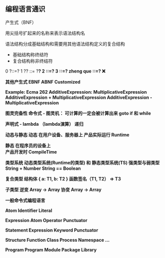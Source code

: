 ## 编程语言通识

产生式（BNF）

用尖括号扩起来的名称来表示语法结构名

语法结构分成基础结构和需要用其他语法结构定义的复合结构
<ul>
  <li>基础结构称终结符</li>
  <li>复合结构称非终结符</li>
</ul>


0 ?::=?
1 ?<A>? ::= ?<B>?
2 <A>::=?
3 <A>::=<A>? zheng que
  <A>::=?<A> ❌

其他产生式
EBNF ABNF Customized

Example:
  Ecma 262
    AdditiveExpression:
      MultiplicativeExpression
      AdditiveExpression + MultiplicativeExpression
      AdditiveExpression - MultiplicativeExpression


图灵完备性
  命令式 - 图灵机： 可计算的一定会被计算出来
    goto
    if 和 while

  声明式 - lambda （lambda演算）
    递归

动态与静态
  动态
    在用户设备、服务器上
    产品实际运行
    Runtime
  
  静态
    在程序员的设备上  
    产品开发时
    CompileTime

类型系统
  动态类型系统(Runtime的类型) 和 静态类型系统(TS)
  强类型与弱类型
    String + Number
    String == Boolean

  复合类型
    结构体 { a: T1, b: T2 }
    函数签名（T1, T2） => T3

  子类型
    逆变  Array<Child> -> Array<Parent>
    协变  Array<Parent> -> Array<Child>

一般命令式编程语言

Atom
  Identifier
  Literal

Expression
  Atom
  Operator
  Punctuator

Statement
  Expression
  Keyword
  Punctuator

Structure
  Function
  Class
  Process
  Namespace
  ...

Program
  Program
  Module
  Package
  Library

